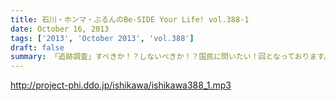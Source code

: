 ```yaml
---
title: 石川・ホンマ・ぶるんのBe-SIDE Your Life! vol.388-1
date: October 16, 2013
tags: ['2013', 'October 2013', 'vol.388']
draft: false
summary: 「追跡調査」すべきか！？しないべきか！？国民に問いたい！回となっております。NAMAE  
---
```


http://project-phi.ddo.jp/ishikawa/ishikawa388_1.mp3